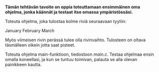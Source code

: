 **Tämän tehtävän tavoite on oppia toteuttamaan ensimmäinen oma ohjelma,
jonka käännät ja testaat itse omassa ympäristössäsi.**

Toteuta ohjelma, joka  tulostaa kolme riviä seuraavaan tyyliin:

January
February
March

Myös viimeisen rivin perässä tulee olla rivinvaihto. Tulosteen on oltava
täsmälleen oikein jotta saat pisteet.

Toteuta ohjelma main-funktioon, tiedostoon *main.c*. Testaa ohjelmaa ensin
omalla koneellasi, ja kun se tuntuu toimivan, palauta se alla olevan
painikkeen kautta.